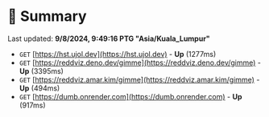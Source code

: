 # 📖 Summary
Last updated: **9/8/2024, 9:49:16 PTG "Asia/Kuala_Lumpur"**

- `GET` [https://hst.ujol.dev](https://hst.ujol.dev) - **Up** (1277ms)
- `GET` [https://reddviz.deno.dev/gimme](https://reddviz.deno.dev/gimme) - **Up** (3395ms)
- `GET` [https://reddviz.amar.kim/gimme](https://reddviz.amar.kim/gimme) - **Up** (494ms)
- `GET` [https://dumb.onrender.com](https://dumb.onrender.com) - **Up** (917ms)
